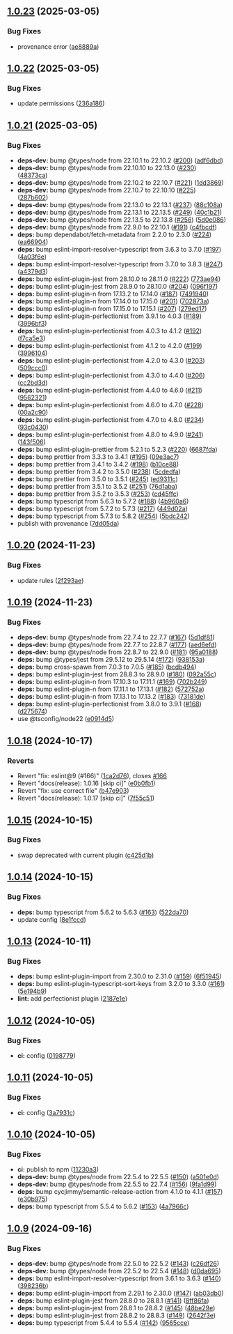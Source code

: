 ## [1.0.23](https://github.com/skilbjo/config-rc/compare/v1.0.22...v1.0.23) (2025-03-05)


### Bug Fixes

* provenance error ([ae8889a](https://github.com/skilbjo/config-rc/commit/ae8889a4762b5a353d01d7d2c36301bd75a2ed93))

## [1.0.22](https://github.com/skilbjo/config-rc/compare/v1.0.21...v1.0.22) (2025-03-05)


### Bug Fixes

* update permissions ([236a186](https://github.com/skilbjo/config-rc/commit/236a186f66e29374a6509f3cae2506a21b32a373))

## [1.0.21](https://github.com/skilbjo/config-rc/compare/v1.0.20...v1.0.21) (2025-03-05)


### Bug Fixes

* **deps-dev:** bump @types/node from 22.10.1 to 22.10.2 ([#200](https://github.com/skilbjo/config-rc/issues/200)) ([adf6dbd](https://github.com/skilbjo/config-rc/commit/adf6dbde94ebe893ea9cb4c4cdc662abddca8427))
* **deps-dev:** bump @types/node from 22.10.10 to 22.13.0 ([#230](https://github.com/skilbjo/config-rc/issues/230)) ([48373ca](https://github.com/skilbjo/config-rc/commit/48373caccaa8bafbe905f80e076a9195e5cce36b))
* **deps-dev:** bump @types/node from 22.10.2 to 22.10.7 ([#221](https://github.com/skilbjo/config-rc/issues/221)) ([1dd3869](https://github.com/skilbjo/config-rc/commit/1dd3869ecd43b9741eab50f5e32c93d3662c2cf3))
* **deps-dev:** bump @types/node from 22.10.7 to 22.10.10 ([#225](https://github.com/skilbjo/config-rc/issues/225)) ([287b602](https://github.com/skilbjo/config-rc/commit/287b602d8acb0ea53013eaf9ffe3012c70843ca6))
* **deps-dev:** bump @types/node from 22.13.0 to 22.13.1 ([#237](https://github.com/skilbjo/config-rc/issues/237)) ([88c108a](https://github.com/skilbjo/config-rc/commit/88c108a04e850fbc7a5971a2f996ec13f9542903))
* **deps-dev:** bump @types/node from 22.13.1 to 22.13.5 ([#249](https://github.com/skilbjo/config-rc/issues/249)) ([40c1b21](https://github.com/skilbjo/config-rc/commit/40c1b210003a8eef1a188b208b2ebaed4abc2dd5))
* **deps-dev:** bump @types/node from 22.13.5 to 22.13.8 ([#256](https://github.com/skilbjo/config-rc/issues/256)) ([5d0e086](https://github.com/skilbjo/config-rc/commit/5d0e08606b31abb29ca6c5c481de2a47ff91783a))
* **deps-dev:** bump @types/node from 22.9.0 to 22.10.1 ([#191](https://github.com/skilbjo/config-rc/issues/191)) ([c4fbcdf](https://github.com/skilbjo/config-rc/commit/c4fbcdf57f3936f8c6699453ba97ddf0999457b1))
* **deps:** bump dependabot/fetch-metadata from 2.2.0 to 2.3.0 ([#224](https://github.com/skilbjo/config-rc/issues/224)) ([ea66904](https://github.com/skilbjo/config-rc/commit/ea669042991aa07cc9e9488cc39090fec8b2f6d1))
* **deps:** bump eslint-import-resolver-typescript from 3.6.3 to 3.7.0 ([#197](https://github.com/skilbjo/config-rc/issues/197)) ([4a03f6e](https://github.com/skilbjo/config-rc/commit/4a03f6e393dfc048aa6c671ee09937373d3fb379))
* **deps:** bump eslint-import-resolver-typescript from 3.7.0 to 3.8.3 ([#247](https://github.com/skilbjo/config-rc/issues/247)) ([a4379d3](https://github.com/skilbjo/config-rc/commit/a4379d3c3bd4a0ea611c26d1e7f0b91302f6d533))
* **deps:** bump eslint-plugin-jest from 28.10.0 to 28.11.0 ([#222](https://github.com/skilbjo/config-rc/issues/222)) ([773ae94](https://github.com/skilbjo/config-rc/commit/773ae946cfa35b1145fd8139e403a8997b128fe8))
* **deps:** bump eslint-plugin-jest from 28.9.0 to 28.10.0 ([#204](https://github.com/skilbjo/config-rc/issues/204)) ([096f197](https://github.com/skilbjo/config-rc/commit/096f19703d522d3f98db6d116cf9738b0158bf45))
* **deps:** bump eslint-plugin-n from 17.13.2 to 17.14.0 ([#187](https://github.com/skilbjo/config-rc/issues/187)) ([7491940](https://github.com/skilbjo/config-rc/commit/74919407c44be5dd516bd843289e978edeccc454))
* **deps:** bump eslint-plugin-n from 17.14.0 to 17.15.0 ([#201](https://github.com/skilbjo/config-rc/issues/201)) ([702873a](https://github.com/skilbjo/config-rc/commit/702873ab50091c90a3c238477578499bd79fa6d4))
* **deps:** bump eslint-plugin-n from 17.15.0 to 17.15.1 ([#207](https://github.com/skilbjo/config-rc/issues/207)) ([279ed17](https://github.com/skilbjo/config-rc/commit/279ed17bbe3837873655ce36c3eba0351b6b8fda))
* **deps:** bump eslint-plugin-perfectionist from 3.9.1 to 4.0.3 ([#189](https://github.com/skilbjo/config-rc/issues/189)) ([3996bf3](https://github.com/skilbjo/config-rc/commit/3996bf33ad34fa8fdb9edca3221fa0d6ac0c5fd8))
* **deps:** bump eslint-plugin-perfectionist from 4.0.3 to 4.1.2 ([#192](https://github.com/skilbjo/config-rc/issues/192)) ([f7ca5e3](https://github.com/skilbjo/config-rc/commit/f7ca5e34a40215234db2e23bc5ed4926206518eb))
* **deps:** bump eslint-plugin-perfectionist from 4.1.2 to 4.2.0 ([#199](https://github.com/skilbjo/config-rc/issues/199)) ([3996104](https://github.com/skilbjo/config-rc/commit/39961043d99f89db2ad2426375971ff6ef50b571))
* **deps:** bump eslint-plugin-perfectionist from 4.2.0 to 4.3.0 ([#203](https://github.com/skilbjo/config-rc/issues/203)) ([509ccc0](https://github.com/skilbjo/config-rc/commit/509ccc0c94ce34908abc43081e237a23a1bbedc0))
* **deps:** bump eslint-plugin-perfectionist from 4.3.0 to 4.4.0 ([#206](https://github.com/skilbjo/config-rc/issues/206)) ([cc2bd3d](https://github.com/skilbjo/config-rc/commit/cc2bd3dd53232a01833ba6eb4d553c3c0b7a7f12))
* **deps:** bump eslint-plugin-perfectionist from 4.4.0 to 4.6.0 ([#211](https://github.com/skilbjo/config-rc/issues/211)) ([9562321](https://github.com/skilbjo/config-rc/commit/956232166fd2a76bc06c681a64ce7784748d5990))
* **deps:** bump eslint-plugin-perfectionist from 4.6.0 to 4.7.0 ([#228](https://github.com/skilbjo/config-rc/issues/228)) ([00a2c90](https://github.com/skilbjo/config-rc/commit/00a2c909915bf20da9234d44fbd805bd1b1b66cd))
* **deps:** bump eslint-plugin-perfectionist from 4.7.0 to 4.8.0 ([#234](https://github.com/skilbjo/config-rc/issues/234)) ([93c0430](https://github.com/skilbjo/config-rc/commit/93c0430c037789cc8851b57b4b8dc9632d9231da))
* **deps:** bump eslint-plugin-perfectionist from 4.8.0 to 4.9.0 ([#241](https://github.com/skilbjo/config-rc/issues/241)) ([143f506](https://github.com/skilbjo/config-rc/commit/143f506bc9ffb863b8126102435b057d9cdaff79))
* **deps:** bump eslint-plugin-prettier from 5.2.1 to 5.2.3 ([#220](https://github.com/skilbjo/config-rc/issues/220)) ([6687fda](https://github.com/skilbjo/config-rc/commit/6687fda49d90f15db5ed39d48a45c9b5fea23948))
* **deps:** bump prettier from 3.3.3 to 3.4.1 ([#195](https://github.com/skilbjo/config-rc/issues/195)) ([09e3ac7](https://github.com/skilbjo/config-rc/commit/09e3ac70b64efa8d45a1573cfbaadc138e0db094))
* **deps:** bump prettier from 3.4.1 to 3.4.2 ([#198](https://github.com/skilbjo/config-rc/issues/198)) ([b10ce88](https://github.com/skilbjo/config-rc/commit/b10ce88c8c8acd1a92a8acde64fbba621f38884a))
* **deps:** bump prettier from 3.4.2 to 3.5.0 ([#238](https://github.com/skilbjo/config-rc/issues/238)) ([5cdedfa](https://github.com/skilbjo/config-rc/commit/5cdedfafb7cabd2e1dcb7ec55591e724ee583f42))
* **deps:** bump prettier from 3.5.0 to 3.5.1 ([#245](https://github.com/skilbjo/config-rc/issues/245)) ([ed9311c](https://github.com/skilbjo/config-rc/commit/ed9311c0739e0e98cb1ab2d4d0c050c7d1012773))
* **deps:** bump prettier from 3.5.1 to 3.5.2 ([#251](https://github.com/skilbjo/config-rc/issues/251)) ([76d1aba](https://github.com/skilbjo/config-rc/commit/76d1aba8f2f70a0259a6351bd9c27b521d37da76))
* **deps:** bump prettier from 3.5.2 to 3.5.3 ([#253](https://github.com/skilbjo/config-rc/issues/253)) ([cd45ffc](https://github.com/skilbjo/config-rc/commit/cd45ffc1f59153fc3c13f7eb5f0aeae23556a81e))
* **deps:** bump typescript from 5.6.3 to 5.7.2 ([#188](https://github.com/skilbjo/config-rc/issues/188)) ([4b960a6](https://github.com/skilbjo/config-rc/commit/4b960a60afbb2bd1680b3447130692a4eb15a71c))
* **deps:** bump typescript from 5.7.2 to 5.7.3 ([#217](https://github.com/skilbjo/config-rc/issues/217)) ([449d02a](https://github.com/skilbjo/config-rc/commit/449d02a8944a7764cb1350becb90ec04f456aee5))
* **deps:** bump typescript from 5.7.3 to 5.8.2 ([#254](https://github.com/skilbjo/config-rc/issues/254)) ([5bdc242](https://github.com/skilbjo/config-rc/commit/5bdc242844c9e284fd4d656dfaad11294e5768ae))
* publish with provenance ([7dd05da](https://github.com/skilbjo/config-rc/commit/7dd05da689e4a86ba4a3403240f47876d0dc6b58))

## [1.0.20](https://github.com/skilbjo/config-rc/compare/v1.0.19...v1.0.20) (2024-11-23)


### Bug Fixes

* update rules ([2f293ae](https://github.com/skilbjo/config-rc/commit/2f293aee25efa2485c3bf6738a6053232ddabd27))

## [1.0.19](https://github.com/skilbjo/config-rc/compare/v1.0.18...v1.0.19) (2024-11-23)


### Bug Fixes

* **deps-dev:** bump @types/node from 22.7.4 to 22.7.7 ([#167](https://github.com/skilbjo/config-rc/issues/167)) ([5d1df81](https://github.com/skilbjo/config-rc/commit/5d1df81fbd3049ecd1dfeefe1a35a7b077eae5b8))
* **deps-dev:** bump @types/node from 22.7.7 to 22.8.7 ([#177](https://github.com/skilbjo/config-rc/issues/177)) ([aed6efd](https://github.com/skilbjo/config-rc/commit/aed6efd7f505952ba26cd0c02822802ed8982d8f))
* **deps-dev:** bump @types/node from 22.8.7 to 22.9.0 ([#181](https://github.com/skilbjo/config-rc/issues/181)) ([95a0188](https://github.com/skilbjo/config-rc/commit/95a01882b994655f74c892d2e5b660fa6d31d8c7))
* **deps:** bump @types/jest from 29.5.12 to 29.5.14 ([#172](https://github.com/skilbjo/config-rc/issues/172)) ([938153a](https://github.com/skilbjo/config-rc/commit/938153a618a369238d47b83a474eafac33c27398))
* **deps:** bump cross-spawn from 7.0.3 to 7.0.5 ([#185](https://github.com/skilbjo/config-rc/issues/185)) ([bcdb494](https://github.com/skilbjo/config-rc/commit/bcdb494408719b8e4e839ab4d5187cdeb790c16a))
* **deps:** bump eslint-plugin-jest from 28.8.3 to 28.9.0 ([#180](https://github.com/skilbjo/config-rc/issues/180)) ([092a55c](https://github.com/skilbjo/config-rc/commit/092a55c27a7abe937303c67a4a8460d96fa1407f))
* **deps:** bump eslint-plugin-n from 17.10.3 to 17.11.1 ([#169](https://github.com/skilbjo/config-rc/issues/169)) ([702b249](https://github.com/skilbjo/config-rc/commit/702b249c164dbb268da21676beda0f66c9e47ef6))
* **deps:** bump eslint-plugin-n from 17.11.1 to 17.13.1 ([#182](https://github.com/skilbjo/config-rc/issues/182)) ([572752a](https://github.com/skilbjo/config-rc/commit/572752a55b390971f61094b6522e5888d7a45191))
* **deps:** bump eslint-plugin-n from 17.13.1 to 17.13.2 ([#183](https://github.com/skilbjo/config-rc/issues/183)) ([73181de](https://github.com/skilbjo/config-rc/commit/73181de61e083480f6c8a79a30b2f832ee260bb4))
* **deps:** bump eslint-plugin-perfectionist from 3.8.0 to 3.9.1 ([#168](https://github.com/skilbjo/config-rc/issues/168)) ([d275674](https://github.com/skilbjo/config-rc/commit/d275674818ae8fd4b790315e5b75ee383cbbc15e))
* use @tsconfig/node22 ([e0914d5](https://github.com/skilbjo/config-rc/commit/e0914d521eab149b0f320b6bf418c44e2bfebf42))

## [1.0.18](https://github.com/skilbjo/config-rc/compare/v1.0.17...v1.0.18) (2024-10-17)


### Reverts

* Revert "fix: eslint@9 (#166)" ([1ca2d76](https://github.com/skilbjo/config-rc/commit/1ca2d7635b0541d432a781304312deb4c8c4e20f)), closes [#166](https://github.com/skilbjo/config-rc/issues/166)
* Revert "docs(release): 1.0.16 [skip ci]" ([e0b0fb1](https://github.com/skilbjo/config-rc/commit/e0b0fb14232c550a544230571139668f150fbed1))
* Revert "fix: use correct file" ([b47e903](https://github.com/skilbjo/config-rc/commit/b47e9035013e9c8dc2d82976f3327a0f2a55e91b))
* Revert "docs(release): 1.0.17 [skip ci]" ([7f55c51](https://github.com/skilbjo/config-rc/commit/7f55c51cfdc3ac792a3715dc2ccb2aa43f79a03f))

## [1.0.15](https://github.com/skilbjo/config-rc/compare/v1.0.14...v1.0.15) (2024-10-15)


### Bug Fixes

* swap deprecated with current plugin ([c425d1b](https://github.com/skilbjo/config-rc/commit/c425d1bc29c35f07035aa3ead34a3d5a28daf27f))

## [1.0.14](https://github.com/skilbjo/config-rc/compare/v1.0.13...v1.0.14) (2024-10-15)


### Bug Fixes

* **deps:** bump typescript from 5.6.2 to 5.6.3 ([#163](https://github.com/skilbjo/config-rc/issues/163)) ([522da70](https://github.com/skilbjo/config-rc/commit/522da709d4a2b96b924fc70962e97dfa431d92be))
* update config ([8e1fccd](https://github.com/skilbjo/config-rc/commit/8e1fccd5fb3e7aae73dddc47266300abb25962a8))

## [1.0.13](https://github.com/skilbjo/config-rc/compare/v1.0.12...v1.0.13) (2024-10-11)


### Bug Fixes

* **deps:** bump eslint-plugin-import from 2.30.0 to 2.31.0 ([#159](https://github.com/skilbjo/config-rc/issues/159)) ([6f51945](https://github.com/skilbjo/config-rc/commit/6f51945064c64bbb8296d246d846525a46768bab))
* **deps:** bump eslint-plugin-typescript-sort-keys from 3.2.0 to 3.3.0 ([#161](https://github.com/skilbjo/config-rc/issues/161)) ([5e194b9](https://github.com/skilbjo/config-rc/commit/5e194b9f61bbf1805579378d34e535e40f1c4613))
* **lint:** add perfectionist plugin ([2187e1e](https://github.com/skilbjo/config-rc/commit/2187e1e3657246161acb5279742c0a3af09421e7))

## [1.0.12](https://github.com/skilbjo/config-rc/compare/v1.0.11...v1.0.12) (2024-10-05)


### Bug Fixes

* **ci:** config ([0198779](https://github.com/skilbjo/config-rc/commit/0198779dbbe84d2afcf4035d32c7c0676f2037de))

## [1.0.11](https://github.com/skilbjo/config-rc/compare/v1.0.10...v1.0.11) (2024-10-05)


### Bug Fixes

* **ci:** config ([3a7931c](https://github.com/skilbjo/config-rc/commit/3a7931c97a30d9a2fa75d8d72c09a84bd06605c3))

## [1.0.10](https://github.com/skilbjo/config-rc/compare/v1.0.9...v1.0.10) (2024-10-05)


### Bug Fixes

* **ci:** publish to npm ([11230a3](https://github.com/skilbjo/config-rc/commit/11230a3aa26cede7f53db260424af10fd52b8f05))
* **deps-dev:** bump @types/node from 22.5.4 to 22.5.5 ([#150](https://github.com/skilbjo/config-rc/issues/150)) ([a501e0d](https://github.com/skilbjo/config-rc/commit/a501e0de2de7f17f456c9fa601c220c3476b6de8))
* **deps-dev:** bump @types/node from 22.5.5 to 22.7.4 ([#156](https://github.com/skilbjo/config-rc/issues/156)) ([9fa1d99](https://github.com/skilbjo/config-rc/commit/9fa1d991e660dde44c29b4df0edab0e3027fce98))
* **deps:** bump cycjimmy/semantic-release-action from 4.1.0 to 4.1.1 ([#157](https://github.com/skilbjo/config-rc/issues/157)) ([e30b975](https://github.com/skilbjo/config-rc/commit/e30b975b4ae502ddfbd828f0611e3e7b42a0db75))
* **deps:** bump typescript from 5.5.4 to 5.6.2 ([#153](https://github.com/skilbjo/config-rc/issues/153)) ([4a7966c](https://github.com/skilbjo/config-rc/commit/4a7966cdda3b74ee3f4630c8a3053c93b061fae9))

## [1.0.9](https://github.com/skilbjo/config-rc/compare/v1.0.8...v1.0.9) (2024-09-16)


### Bug Fixes

* **deps-dev:** bump @types/node from 22.5.0 to 22.5.2 ([#143](https://github.com/skilbjo/config-rc/issues/143)) ([c26df26](https://github.com/skilbjo/config-rc/commit/c26df26da4450137a1f11032a72cbe71885068e4))
* **deps-dev:** bump @types/node from 22.5.2 to 22.5.4 ([#148](https://github.com/skilbjo/config-rc/issues/148)) ([d0da695](https://github.com/skilbjo/config-rc/commit/d0da6950eff67e00697a5187cbf447a2f4b3bb51))
* **deps:** bump eslint-import-resolver-typescript from 3.6.1 to 3.6.3 ([#140](https://github.com/skilbjo/config-rc/issues/140)) ([398236b](https://github.com/skilbjo/config-rc/commit/398236bd18b3187b41e1fee4adceb84b9da224ab))
* **deps:** bump eslint-plugin-import from 2.29.1 to 2.30.0 ([#147](https://github.com/skilbjo/config-rc/issues/147)) ([ab03db0](https://github.com/skilbjo/config-rc/commit/ab03db09d48ffcc426486f392553f88c8a41a788))
* **deps:** bump eslint-plugin-jest from 28.8.0 to 28.8.1 ([#141](https://github.com/skilbjo/config-rc/issues/141)) ([8ff86fa](https://github.com/skilbjo/config-rc/commit/8ff86faecf088170ec9ff2611b587bcbaeda22b0))
* **deps:** bump eslint-plugin-jest from 28.8.1 to 28.8.2 ([#145](https://github.com/skilbjo/config-rc/issues/145)) ([48be29e](https://github.com/skilbjo/config-rc/commit/48be29ecefdf50cb2ef47218a625970feaeea083))
* **deps:** bump eslint-plugin-jest from 28.8.2 to 28.8.3 ([#149](https://github.com/skilbjo/config-rc/issues/149)) ([2642f3e](https://github.com/skilbjo/config-rc/commit/2642f3e8ae7fed4f87128004b3e1b47b818b0545))
* **deps:** bump typescript from 5.4.4 to 5.5.4 ([#142](https://github.com/skilbjo/config-rc/issues/142)) ([9565cce](https://github.com/skilbjo/config-rc/commit/9565cceeab3b8832033caba2de45a4e716a1b2dd))
